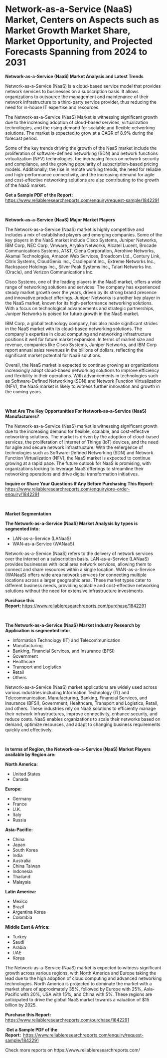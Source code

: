 <p><h1>Network-as-a-Service (NaaS) Market, Centers on Aspects such as Market Growth Market Share, Market Opportunity, and Projected Forecasts Spanning from 2024 to 2031</h1></p><p><strong>Network-as-a-Service (NaaS) Market Analysis and Latest Trends</strong></p>
<p><p>Network-as-a-Service (NaaS) is a cloud-based service model that provides network services to businesses on a subscription basis. It allows organizations to outsource the management and maintenance of their network infrastructure to a third-party service provider, thus reducing the need for in-house IT expertise and resources.</p><p>The Network-as-a-Service (NaaS) Market is witnessing significant growth due to the increasing adoption of cloud-based services, virtualization technologies, and the rising demand for scalable and flexible networking solutions. The market is expected to grow at a CAGR of 8.9% during the forecast period.</p><p>Some of the key trends driving the growth of the NaaS market include the proliferation of software-defined networking (SDN) and network functions virtualization (NFV) technologies, the increasing focus on network security and compliance, and the growing popularity of subscription-based pricing models. Additionally, the rise in remote working trends, the need for reliable and high-performance connectivity, and the increasing demand for agile and cost-effective networking solutions are also contributing to the growth of the NaaS market.</p></p>
<p><strong>Get a Sample PDF of the Report:&nbsp;</strong> <a href="https://www.reliableresearchreports.com/enquiry/request-sample/1842291">https://www.reliableresearchreports.com/enquiry/request-sample/1842291</a></p>
<p>&nbsp;</p>
<p><strong>Network-as-a-Service (NaaS) Major Market Players</strong></p>
<p><p>The Network-as-a-Service (NaaS) market is highly competitive and includes a mix of established players and emerging companies. Some of the key players in the NaaS market include Cisco Systems, Juniper Networks, IBM Corp, NEC Corp, Vmware, Aryaka Networks, Alcatel Lucent, Brocade Communications Systems, AT&T, Ciena Corporation, Aerohive Networks, Akamai Technologies, Amazon Web Services, Broadcom Ltd., Century Link, Citrix Systems, CloudGenix Inc., Cradlepoint Inc., Extreme Networks Inc., Rackspace Holdings Inc., Silver Peak Systems Inc., Talari Networks Inc.(Oracle), and Verizon Communications Inc.</p><p>Cisco Systems, one of the leading players in the NaaS market, offers a wide range of networking solutions and services. The company has experienced steady market growth over the years, driven by its strong brand presence and innovative product offerings. Juniper Networks is another key player in the NaaS market, known for its high-performance networking solutions. With a focus on technological advancements and strategic partnerships, Juniper Networks is poised for future growth in the NaaS market.</p><p>IBM Corp, a global technology company, has also made significant strides in the NaaS market with its cloud-based networking solutions. The company's expertise in cloud computing and networking infrastructure positions it well for future market expansion. In terms of market size and revenue, companies like Cisco Systems, Juniper Networks, and IBM Corp report annual sales revenues in the billions of dollars, reflecting the significant market potential for NaaS solutions.</p><p>Overall, the NaaS market is expected to continue growing as organizations increasingly adopt cloud-based networking solutions to improve efficiency and flexibility in their operations. With advancements in technologies such as Software-Defined Networking (SDN) and Network Function Virtualization (NFV), the NaaS market is likely to witness further innovation and growth in the coming years.</p></p>
<p>&nbsp;</p>
<p><strong>What Are The Key Opportunities For Network-as-a-Service (NaaS) Manufacturers?</strong></p>
<p><p>The Network-as-a-Service (NaaS) market is witnessing significant growth due to the increasing demand for flexible, scalable, and cost-effective networking solutions. The market is driven by the adoption of cloud-based services, the proliferation of Internet of Things (IoT) devices, and the need for agile and secure network infrastructure. With the emergence of technologies such as Software-Defined Networking (SDN) and Network Function Virtualization (NFV), the NaaS market is expected to continue growing at a rapid pace. The future outlook for NaaS is promising, with organizations looking to leverage NaaS offerings to streamline their networking operations and drive digital transformation initiatives.</p></p>
<p><strong>Inquire or Share Your Questions If Any Before Purchasing This Report:</strong> <a href="https://www.reliableresearchreports.com/enquiry/pre-order-enquiry/1842291">https://www.reliableresearchreports.com/enquiry/pre-order-enquiry/1842291</a></p>
<p>&nbsp;</p>
<p><strong>Market Segmentation</strong></p>
<p><strong>The Network-as-a-Service (NaaS) Market Analysis by types is segmented into:</strong></p>
<p><ul><li>LAN-as-a-Service (LANaaS)</li><li>WAN-as-a-Service (WANaaS)</li></ul></p>
<p><p>Network-as-a-Service (NaaS) refers to the delivery of network services over the internet on a subscription basis. LAN-as-a-Service (LANaaS) provides businesses with local area network services, allowing them to connect and share resources within a single location. WAN-as-a-Service (WANaaS) offers wide area network services for connecting multiple locations across a larger geographic area. These market types cater to different business needs, providing scalable and cost-effective networking solutions without the need for extensive infrastructure investments.</p></p>
<p><strong>Purchase this Report:&nbsp;</strong><a href="https://www.reliableresearchreports.com/purchase/1842291">https://www.reliableresearchreports.com/purchase/1842291</a></p>
<p>&nbsp;</p>
<p><strong>The Network-as-a-Service (NaaS) Market Industry Research by Application is segmented into:</strong></p>
<p><ul><li>Information Technology (IT) and Telecommunication</li><li>Manufacturing</li><li>Banking, Financial Services, and Insurance (BFSI)</li><li>Government</li><li>Healthcare</li><li>Transport and Logistics</li><li>Retail</li><li>Others</li></ul></p>
<p><p>Network-as-a-Service (NaaS) market applications are widely used across various industries including Information Technology (IT) and Telecommunication, Manufacturing, Banking, Financial Services, and Insurance (BFSI), Government, Healthcare, Transport and Logistics, Retail, and others. These industries rely on NaaS solutions to efficiently manage their network infrastructures, improve connectivity, enhance security, and reduce costs. NaaS enables organizations to scale their networks based on demand, optimize resources, and adapt to changing business requirements quickly and effectively.</p></p>
<p>&nbsp;</p>
<p><strong>In terms of Region, the Network-as-a-Service (NaaS) Market Players available by Region are:</strong></p>
<p>
    <p> <strong> North America: </strong>
        <ul>
            <li>United States</li>
            <li>Canada</li>
        </ul>
        </p> 
    <p> <strong> Europe: </strong>
        <ul>
            <li>Germany</li>
            <li>France</li>
            <li>U.K.</li>
            <li>Italy</li>
            <li>Russia</li>
        </ul>
        </p> 
    <p> <strong> Asia-Pacific: </strong>
        <ul>
            <li>China</li>
            <li>Japan</li>
            <li>South Korea</li>
            <li>India</li>
            <li>Australia</li>
            <li>China Taiwan</li>
            <li>Indonesia</li>
            <li>Thailand</li>
            <li>Malaysia</li>
        </ul>
        </p> 
    <p> <strong> Latin America: </strong>
        <ul>
            <li>Mexico</li>
            <li>Brazil</li>
            <li>Argentina Korea</li>
            <li>Colombia</li>
        </ul>
        </p> 
    <p> <strong> Middle East & Africa: </strong>
        <ul>
            <li>Turkey</li>
            <li>Saudi</li>
            <li>Arabia</li>
            <li>UAE</li>
            <li>Korea</li>
        </ul>
    </p>
    </p>
<p><p>The Network-as-a-Service (NaaS) market is expected to witness significant growth across various regions, with North America and Europe taking the lead due to the high adoption of cloud computing and advanced networking technologies. North America is projected to dominate the market with a market share of approximately 35%, followed by Europe with 25%, Asia-Pacific with 20%, USA with 15%, and China with 5%. These regions are anticipated to drive the global NaaS market towards a valuation of $15 billion by 2025.</p></p>
<p><strong>Purchase this Report: </strong><a href="https://www.reliableresearchreports.com/purchase/1842291">https://www.reliableresearchreports.com/purchase/1842291</a></p>
<p>&nbsp;<strong>Get a Sample PDF of the Report:&nbsp;&nbsp;</strong><a href="https://www.reliableresearchreports.com/enquiry/request-sample/1842291">https://www.reliableresearchreports.com/enquiry/request-sample/1842291</a></p>
<p><strong></strong></p>
<p>Check more reports on https://www.reliableresearchreports.com/</p>